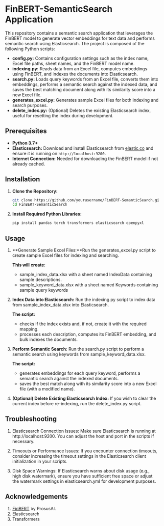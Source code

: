 # FinBERT-SemanticSearch Application

This repository contains a semantic search application that leverages the FinBERT model to generate vector embeddings for text data and performs semantic search using Elasticsearch. The project is composed of the following Python scripts:

- **config.py:** Contains configuration settings such as the index name, Excel file paths, sheet names, and the FinBERT model name.
- **indexing.py:** Reads data from an Excel file, computes embeddings using FinBERT, and indexes the documents into Elasticsearch.
- **search.py:** Loads query keywords from an Excel file, converts them into embeddings, performs a semantic search against the indexed data, and saves the best matching document along with its similarity score into a new Excel file.
- **generates_excel.py:** Generates sample Excel files for both indexing and search purposes.
- **delete_index.py:** (Optional) Deletes the existing Elasticsearch index, useful for resetting the index during development.

## Prerequisites

- **Python 3.7+**
- **Elasticsearch:** Download and install Elasticsearch from [elastic.co](https://www.elastic.co/downloads/elasticsearch) and ensure it is running on `http://localhost:9200`.  
- **Internet Connection:** Needed for downloading the FinBERT model if not already cached.

## Installation

1. **Clone the Repository:**

   ```bash
   git clone https://github.com/yourusername/FinBERT-SemanticSearch.git
   cd FinBERT-SemanticSearch

 2. **Install Required Python Libraries:**

    ```bash
    pip install pandas torch transformers elasticsearch openpyxl

## Usage

1. **Generate Sample Excel Files:**Run the generates_excel.py script to create sample Excel files for indexing and searching.

   **This will create:**
      - sample_index_data.xlsx with a sheet named IndexData containing sample descriptions.
      - sample_keyword_data.xlsx with a sheet named Keywords containing sample query keywords

3. **Index Data into Elasticsearch:** Run the indexing.py script to index data from sample_index_data.xlsx into Elasticsearch.

    **The script:**
      - checks if the index exists and, if not, create it with the required mapping.
      - processes each description, computes its FinBERT embedding, and bulk indexes the documents.
  
4. **Perform Semantic Search:** Run the search.py script to perform a semantic search using keywords from sample_keyword_data.xlsx.

     **The script:**
      - generates embeddings for each query keyword, performs a semantic search against the indexed documents.
      -  saves the best match along with its similarity score into a new Excel file (with a modified name).
  
5. **(Optional) Delete Existing Elasticsearch Index:** If you wish to clear the current index before re-indexing, run the delete_index.py script.


## Troubleshooting

1. Elasticsearch Connection Issues:
Make sure Elasticsearch is running at http://localhost:9200. You can adjust the host and port in the scripts if necessary.

2. Timeouts or Performance Issues:
If you encounter connection timeouts, consider increasing the timeout settings in the Elasticsearch client initialization in your scripts.

3. Disk Space Warnings:
If Elasticsearch warns about disk usage (e.g., high disk watermark), ensure you have sufficient free space or adjust the watermark settings in elasticsearch.yml for development purposes.
      

## Acknowledgements

1. [FinBERT](https://github.com/ProsusAI/finbert) by ProsusAI.
2. Elasticsearch
3. Transformers

